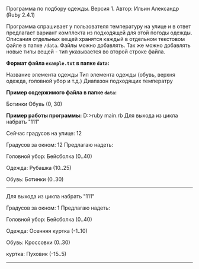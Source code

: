 Программа по подбору одежды. Версия 1. Автор: Ильин Александр (Ruby 2.4.1)

Программа спрашивает у пользователя температуру на улице и в ответ предлагает вариант комплекта из подходящей для этой погоды одежды. Описания отдельных вещей хранятся каждый в отдельном текстовом файле в папке `/data`. Файлы можно добавлять. Так же можно добавлять новые типы вещей - тип указывается во второй строке файла. 

**Формат файла `example.txt` в папке `data`:**

Название элемента одежды
Тип элемента одежды (обувь, верхня одежда, головной убор и т.д.)
Диапазон подходящих температру

**Пример содержимого файла в папке `data`:**

Ботинки
Обувь
(0, 30)

**Пример работы программы:**
D:\>ruby main.rb
Для выхода из цикла набрать "111"

Сейчас градусов на улице: 12



Градусов за окном: 12 Предлагаю надеть:

Головной убор: Бейсболка  (0..40)

Одежда: Рубашка  (10..25)

Обувь: Ботинки  (0..30)


---------------------
Для выхода из цикла набрать "111"

Градусов за окном: 1 Предлагаю надеть:

Головной убор: Бейсболка  (0..40)

Одежда: Осенняя куртка  (-1..10)

Обувь: Кроссовки  (0..30)

куртка: Пуховик  (-15..5)


---------------------
